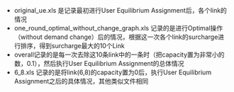 - original_ue.xls 是记录最初进行User Equilibrium Assignment后，各个link的情况
- one_round_optimal_without_change_graph.xls 记录的是进行Optimal操作（without demand change）后的情况，根据这一次各个link的surcharge进行排序，得到surcharge最大的10个Link
- overall记录的是每一次去除这10条link中的一条时（把capacity置为非常小的数，0.1），然后执行User Equilibrium Assignment的总体情况
- 6_8.xls 记录的是将link(6,8)的capacity置为0后，执行User Equilibrium Assignment之后的具体情况，其他类似文件相同

